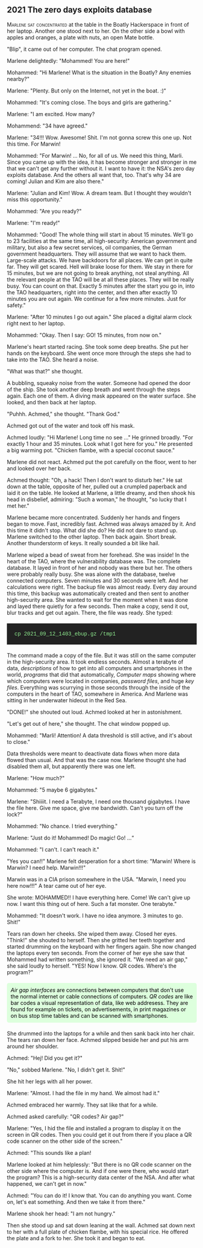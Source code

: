 ## **2021** The zero days exploits database<reference to zero days />

<span style="font-variant:small-caps;">Marlene sat concentrated</span> at the table in the Boatly Hackerspace in front of her laptop.
Another one stood next to her.
On the other side a bowl with apples and oranges, a plate with nuts, an open Mate bottle.

"Blip", it came out of her computer.
The chat program opened.

Marlene delightedly: "Mohammed!
You are here!"

Mohammed: "Hi Marlene!
What is the situation in the Boatly?
Any enemies nearby?"

Marlene: "Plenty.
But only on the Internet, not yet in the boat.
:)“

Mohammed: "It's coming close.
The boys and girls are gathering."

Marlene: "I am excited.
How many?

Mohammend: "34 have agreed."

Marlene: "34!!! Wow.
Awesome!
Shit.
I'm not gonna screw this one up.
Not this time.
For Marwin!

Mohammed: "For Marwin! ... No, for all of us.
We need this thing, Marli.
Since you came up with the idea, it has become stronger and stronger in me that we can't get any further without it.
I want to have it: the NSA's zero day exploits database.
And the others all want that, too.
That's why 34 are coming!
Julian and Kim are also there."

Marlene: "Julian and Kim! Wow.
A dream team.
But I thought they wouldn't miss this opportunity."

Mohammed: "Are you ready?"

Marlene: "I'm ready!"

Mohammed: "Good!
The whole thing will start in about 15 minutes.
We'll go to 23 facilities at the same time, all high-security: American government and military, but also a few secret services, oil companies, the German government headquarters.
They will assume that we want to hack them.
Large-scale attacks.
We have backdoors for all places.
We can get in quite far.
They will get scared.
Hell will brake loose for them.
We stay in there for 15 minutes, but we are not going to break anything, not steal anything.
All the relevant people at the TAO will be at all these places.
They will be really busy.
You can count on that.
Exactly 5 minutes after the start you go in, into the TAO headquarters, right into the center, and then after exactly 10 minutes you are out again.
We continue for a few more minutes.
Just for safety."

Marlene: "After 10 minutes I go out again."
She placed a digital alarm clock right next to her laptop.

Mohammed: "Okay.
Then I say: GO!
15 minutes, from now on."

Marlene's heart started racing.
She took some deep breaths.
She put her hands on the keyboard.
She went once more through the steps she had to take into the TAO.
She heard a noise.

"What was that?" she thought.

A bubbling, squeaky noise from the water.
Someone had opened the door of the ship.
She took another deep breath and went through the steps again.
Each one of them.
A diving mask appeared on the water surface.
She looked, and then back at her laptop.

"Puhhh.
Achmed," she thought.
"Thank God."

Achmed got out of the water and took off his mask.

Achmed loudly: "Hi Marlene! Long time no see ..."
He grinned broadly.
"For exactly 1 hour and 35 minutes.
Look what I got here for you."
He presented a big warming pot.
"Chicken flambe, with a special coconut sauce."

Marlene did not react.
Achmed put the pot carefully on the floor, went to her and looked over her back.

Achmed thought: "Oh, a hack!
Then I don't want to disturb her."
He sat down at the table, opposite of her, pulled out a crumpled paperback and laid it on the table.
He looked at Marlene, a little dreamy, and then shook his head in disbelief, admiring:
"Such a woman," he thought, "so lucky that I met her."

Marlene became more concentrated.
Suddenly her hands and fingers began to move.
Fast, incredibly fast.
Achmed was always amazed by it.
And this time it didn't stop.
What did she do?
He did not dare to stand up.
Marlene switched to the other laptop.
Then back again.
Short break.
Another thunderstorm of keys.
It really sounded a bit like hail.

Marlene wiped a bead of sweat from her forehead.
She was inside!
In the heart of the TAO, where the vulnerability database was.
The complete database.
It layed in front of her and nobody was there but her.
The others were probably really busy.
She was alone with the database, twelve connected computers.
Seven minutes and 30 seconds were left.
And her calculations were right.
The backup file was almost ready.
Every day around this time, this backup was automatically created and then sent to another high-security area.
She wanted to wait for the moment when it was done and layed there quietly for a few seconds.
Then make a copy, send it out, blur tracks and get out again.
There, the file was ready.
She typed: 

<div style="background-color: #222; color: lightgreen; padding: 20px; margin: 20px 0; font-family: 'Courier New'">
cp 2021_09_12_1403_ebup.gz /tmp1
</div>
The command made a copy of the file.
But it was still on the same computer in the high-security area.
It took endless seconds.
Almost a terabyte of data, <em>descriptions</em> of how to get into all computers and smartphones in the world,
<em>programs</em> that did that automatically,
<em>Computer maps</em> showing where which computers were located in companies,
<em>password files</em>, and huge <em>key files</em>.
Everything was scurrying in those seconds through the inside of the computers in the heart of TAO, somewhere in America.
And Marlene was sitting in her underwater hideout in the Red Sea.

"DONE!" she shouted out loud.
Achmed looked at her in astonishment.

"Let's get out of here," she thought.
The chat window popped up.

Mohammed: "Marli!
Attention!
A data threshold is still active, and it's about to close."

Data thresholds were meant to deactivate data flows when more data flowed than usual.
And that was the case now.
Marlene thought she had disabled them all, but apparently there was one left.

Marlene: "How much?"

Mohammed: "5 maybe 6 gigabytes."

Marlene: "Shiiiit.
I need a Terabyte, I need one thousand gigabytes.
I have the file here.
Give me space, give me bandwidth.
Can't you turn off the lock?"

Mohammed: "No chance.
I tried everything."

Marlene: "Just do it!
Mohammed!
Do magic!
Go! …“

Mohammed: "I can't.
I can't reach it."

"Yes you can!!"
Marlene felt desperation for a short time:
"Marwin!
Where is Marwin?
I need help.
Marwin!!!"

Marwin was in a CIA prison somewhere in the USA.
"Marwin, I need you here now!!!"
A tear came out of her eye.

She wrote: MOHAMMED!!
I have everything here.
Come!
We can't give up now.
I want this thing out of here.
Such a fat monster.
One terabyte."

Mohammed: "It doesn't work.
I have no idea anymore.
3 minutes to go.
Shit!"

Tears ran down her cheeks.
She wiped them away.
Closed her eyes.
"Think!" she shouted to herself.
Then she gritted her teeth together and started drumming on the keyboard with her fingers again.
She now changed the laptops every ten seconds.
From the corner of her eye she saw that Mohammed had written something, she ignored it.
"We need an air gap," she said loudly to herself.
"YES! Now I know.
QR codes.
Where's the program?"

<div style="background-color: #dfd; color: black; padding: 10px; margin: 20px 0; border-radius: 5px;">
<em>Air gap interfaces</em> are connections between computers that don't use the normal internet or cable connections of computers.
<em>QR codes</em> are like bar codes a visual representation of data, like web addresess.
They are found for example on tickets, on advertisements, in print magazines or on bus stop time tables and can be scanned with smartphones.
</div>

She drummed into the laptops for a while and then sank back into her chair.
The tears ran down her face.
Achmed slipped beside her and put his arm around her shoulder.

Achmed: "Hej! Did you get it?"

"No," sobbed Marlene.
"No, I didn't get it.
Shit!"

She hit her legs with all her power.

Marlene: "Almost.
I had the file in my hand.
We almost had it."

Achmed embraced her warmly.
They sat like that for a while.

Achmed asked carefully: "QR codes? Air gap?" 

Marlene: "Yes, I hid the file and installed a program to display it on the screen in QR codes.
Then you could get it out from there if you place a QR code scanner on the other side of the screen." 

Achmed: "This sounds like a plan!

Marlene looked at him helplessly: "But there is no QR code scanner on the other side where the computer is.
And if one were there, who would start the program?
This is a high-security data center of the NSA.
And after what happened, we can't get in now."

Achmed: "You can do it!
I know that.
You can do anything you want.
Come on, let's eat something.
And then we take it from there."

Marlene shook her head:
"I am not hungry."

Then she stood up and sat down leaning at the wall.
Achmed sat down next to her with a full plate of chicken flambe, with his special rice.
He offered the plate and a fork to her.
She took it and began to eat.

